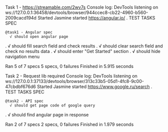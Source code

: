 Task 1 - https://streamable.com/2wv7s
Console log:
DevTools listening on ws://127.0.0.1:36458/devtools/browser/944ccec8-cb22-4960-b560-2009cacd194d
Started
Jasmine started
https://angular.io/
.
  TEST TASKS SPEC

    @task1 - Angular spec
      √ should open angular page
.      √ should fill search field and check results
.      √ should clear search field and check no results data
.      √ should enter "Get Started" section
.      √ should hide navigation menu




Ran 5 of 7 specs
5 specs, 0 failures
Finished in 5.915 seconds

Task 2 - Request lib required
Console log:
DevTools listening on ws://127.0.0.1:37133/devtools/browser/313c33b5-05d1-4fc8-9c00-47cbdbf676d6
Started
Jasmine started
https://www.google.ru/search
.
  TEST TASKS SPEC

    @task2 - API spec
      √ should get page code of google query
.      √ should find angular page in response




Ran 2 of 7 specs
2 specs, 0 failures
Finished in 1.979 seconds
